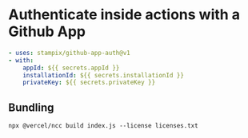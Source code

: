 # Authenticate inside actions with a Github App

```yml
- uses: stampix/github-app-auth@v1
- with:
    appId: ${{ secrets.appId }}
    installationId: ${{ secrets.installationId }}
    privateKey: ${{ secrets.privateKey }}
```


## Bundling

`npx @vercel/ncc build index.js --license licenses.txt`